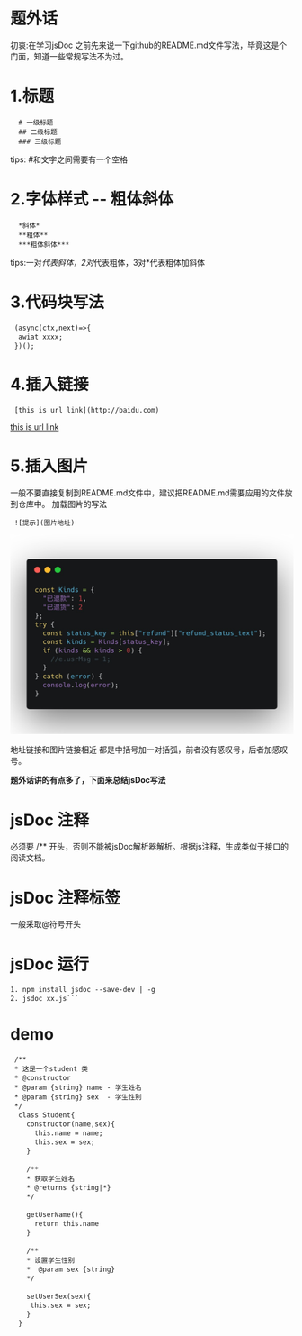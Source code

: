 # 题外话
初衷:在学习jsDoc 之前先来说一下github的README.md文件写法，毕竟这是个门面，知道一些常规写法不为过。

# 1.标题
```
  # 一级标题
  ## 二级标题
  ### 三级标题
```
 tips: #和文字之间需要有一个空格
 
# 2.字体样式 -- 粗体斜体
```
  *斜体*
  **粗体**
  ***粗体斜体***
```
 tips:一对*代表斜体，2对*代表粗体，3对*代表粗体加斜体
 
 
 # 3.代码块写法
  ```
   (async(ctx,next)=>{
    awiat xxxx;
   })();
  ```
  
  
 # 4.插入链接
 ```
  [this is url link](http://baidu.com)
 ```
 [this is url link](http://baidu.com)
 
 # 5.插入图片
   一般不要直接复制到README.md文件中，建议把README.md需要应用的文件放到仓库中。
   加载图片的写法</br>
   
  ```
   ![提示](图片地址)
 ```
 
  
   **![图片加载错误的时候提示](https://github.com/richChen0815/jsDoc/blob/master/%E5%BE%AE%E4%BF%A1%E5%9B%BE%E7%89%87_20190621172243.jpg)**
    
    
 地址链接和图片链接相近 都是中括号加一对括弧，前者没有感叹号，后者加感叹号。



**题外话讲的有点多了，下面来总结jsDoc写法**

# jsDoc 注释
 必须要 /** 开头，否则不能被jsDoc解析器解析。根据js注释，生成类似于接口的阅读文档。
 
# jsDoc 注释标签  
 一般采取@符号开头
 
# jsDoc 运行
 ```
 1. npm install jsdoc --save-dev | -g  
 2. jsdoc xx.js```

```
# demo
```
 /**
 * 这是一个student 类
 * @constructor
 * @param {string} name - 学生姓名
 * @param {string} sex  - 学生性别
 */
  class Student{
    constructor(name,sex){
      this.name = name;
      this.sex = sex;
    }
    
    /**
    * 获取学生姓名
    * @returns {string|*}
    */
    
    getUserName(){
      return this.name
    }
    
    /**
    * 设置学生性别
    *  @param sex {string}
    */
    
    setUserSex(sex){
     this.sex = sex;
    }
  }
```






 

